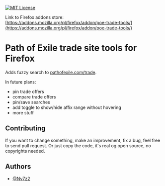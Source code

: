 [![MIT License](https://img.shields.io/badge/License-MIT-green.svg)](https://choosealicense.com/licenses/mit/)

Link to Firefox addons store: [https://addons.mozilla.org/pl/firefox/addon/poe-trade-tools/](https://addons.mozilla.org/pl/firefox/addon/poe-trade-tools/)

# Path of Exile trade site tools for Firefox

Adds fuzzy search to [pathofexile.com/trade](https://www.pathofexile.com/trade).

In future plans:
-  pin trade offers
-  compare trade offers
- pin/save searches
- add toggle to show/hide affix range without hovering
- more stuff


## Contributing

If you want to change something, make an improvement, fix a bug, feel free to send pull request. Or just copy the code, it's real og open source, no copyrights needed.

## Authors

- [@Nv7z2](https://github.com/Nv7z2)

